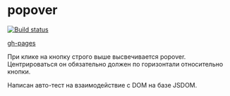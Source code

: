 # popover

[![Build status](https://ci.appveyor.com/api/projects/status/pepxgx5g7v0h089p?svg=true)](https://ci.appveyor.com/project/Stanislavsus-edu/popovers)

[gh-pages](https://stanislavsus-edu.github.io/popover/)

При клике на кнопку строго выше высвечивается popover. Центрироваться он обязательно должен по горизонтали относительно кнопки.

Написан авто-тест на взаимодействие с DOM на базе JSDOM.

